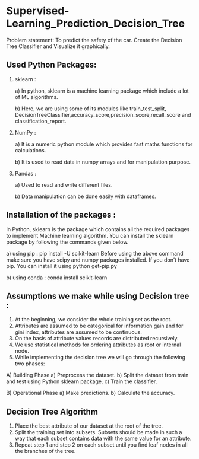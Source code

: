 # Supervised-Learning_Prediction_Decision_Tree
Problem statement:  To predict the safety of the car. Create the Decision Tree Classifier and Visualize it graphically.

## Used Python Packages:

1) sklearn :

      a) In python, sklearn is a machine learning package which include a lot of ML algorithms.
      
      b) Here, we are using some of its modules like train_test_split, DecisionTreeClassifier,accuracy_score,precision_score,recall_score and           classification_report.
      
2) NumPy :

      a) It is a numeric python module which provides fast maths functions for calculations.
      
      b) It is used to read data in numpy arrays and for manipulation purpose.
      
3) Pandas :

      a) Used to read and write different files.
      
      b) Data manipulation can be done easily with dataframes.

## Installation of the packages :
In Python, sklearn is the package which contains all the required packages to implement Machine learning algorithm. You can install the sklearn package by following the commands given below.

a) using pip :
pip install -U scikit-learn
Before using the above command make sure you have scipy and numpy packages installed.
If you don’t have pip. You can install it using python get-pip.py

b) using conda :
conda install scikit-learn
                                  
## Assumptions we make while using Decision tree :
1) At the beginning, we consider the whole training set as the root.
2) Attributes are assumed to be categorical for information gain and for gini index, attributes are assumed to be continuous.
3) On the basis of attribute values records are distributed recursively.
4) We use statistical methods for ordering attributes as root or internal node.
5) While implementing the decision tree we will go through the following two phases:

A) Building Phase
   a) Preprocess the dataset.
   b) Split the dataset from train and test using Python sklearn package.
   c) Train the classifier.
   
B) Operational Phase
   a) Make predictions.
   b) Calculate the accuracy.
                                   
## Decision Tree Algorithm
1. Place the best attribute of our dataset at the root of the tree.
2. Split the training set into subsets. Subsets should be made in such a way that each subset contains data with the same value for an attribute.
3. Repeat step 1 and step 2 on each subset until you find leaf nodes in all the branches of the tree.


